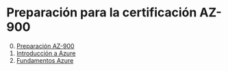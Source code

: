 # Preparación para la certificación AZ-900
0. [Preparación AZ-900](preparacion-az-900.md)
1. [Introducción a Azure](introduccion-azure.md)
2. [Fundamentos Azure](fundamentos-azure.md)
